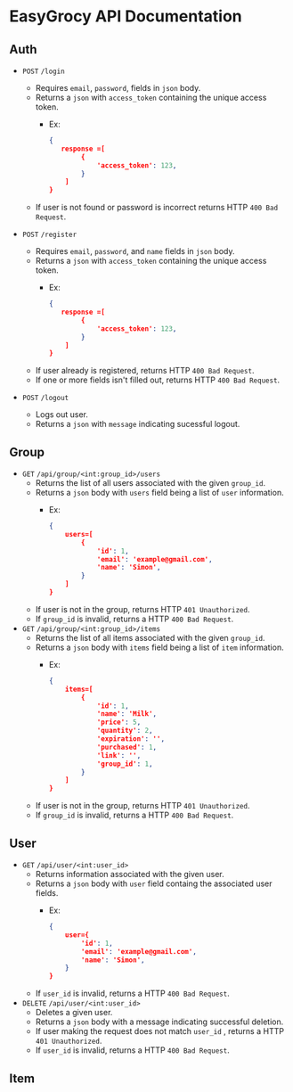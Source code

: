 # EasyGrocy API Documentation

## Auth
* `POST`    `/login`
  * Requires `email`, `password`, fields in `json` body.
  * Returns a `json` with `access_token` containing the unique access token.
    * Ex:

        ```json
        {
           response =[
                {
                    'access_token': 123,
                }
            ]
        }
        ```
  * If user is not found or password is incorrect returns HTTP `400 Bad Request`.

* `POST`    `/register`
  * Requires `email`, `password`, and `name` fields in `json` body.
  * Returns a `json` with `access_token` containing the unique access token.
    * Ex:

        ```json
        {
           response =[
                {
                    'access_token': 123,
                }
            ]
        }
        ```
  * If user already is registered, returns HTTP `400 Bad Request`.
  * If one or more fields isn't filled out, returns HTTP `400 Bad Request`.

* `POST`    `/logout`
  * Logs out user.
  * Returns a `json` with `message` indicating sucessful logout.

## Group
* `GET`     `/api/group/<int:group_id>/users`
  * Returns the list of all users associated with the given `group_id`.
  * Returns a `json` body with `users` field being a list of `user` information.
    * Ex:

        ```json
        {
            users=[
                {
                    'id': 1,
                    'email': 'example@gmail.com',
                    'name': 'Simon',
                }
            ]
        }
        ```
  * If user is not in the group, returns HTTP `401 Unauthorized`.
  * If `group_id` is invalid, returns a HTTP `400 Bad Request`.
* `GET`     `/api/group/<int:group_id>/items`
  * Returns the list of all items associated with the given `group_id`.
  * Returns a `json` body with `items` field being a list of `item` information.
    * Ex:

        ```json
        {
            items=[
                {
                    'id': 1,
                    'name': 'Milk',
                    'price': 5,
                    'quantity': 2,
                    'expiration': '',
                    'purchased': 1,
                    'link': '',
                    'group_id': 1,
                }
            ]
        }
        ```
  * If user is not in the group, returns HTTP `401 Unauthorized`.
  * If `group_id` is invalid, returns a HTTP `400 Bad Request`.

## User
* `GET`     `/api/user/<int:user_id>`
  * Returns information associated with the given user.
  * Returns a `json` body with `user` field containg the associated user fields.
    * Ex:

        ```json
        {
            user={
                'id': 1,
                'email': 'example@gmail.com',
                'name': 'Simon',
            }
        }
        ```
  * If `user_id` is invalid, returns a HTTP `400 Bad Request`.
* `DELETE`     `/api/user/<int:user_id>`
  * Deletes a given user.
  * Returns a `json` body with a message indicating successful deletion.
  * If user making the request does not match `user_id` , returns a HTTP `401 Unauthorized`.
  * If `user_id` is invalid, returns a HTTP `400 Bad Request`.

## Item
